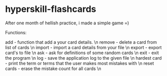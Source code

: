 # hyperskill-flashcards
After one month of hellish practice, i made a simple game =)

Functions:

add - function that add a your card details. \n
remove - delete a card from list of cards \n
import - import a card details from your file \n
export - export card's to file \n
ask - ask for definitions of some random cards \n
exit - exit the program \n
log - save the application log to the given file \n 
hardest card - print the term or terms that the user makes most mistakes with \n
reset cards - erase the mistake count for all cards \n
